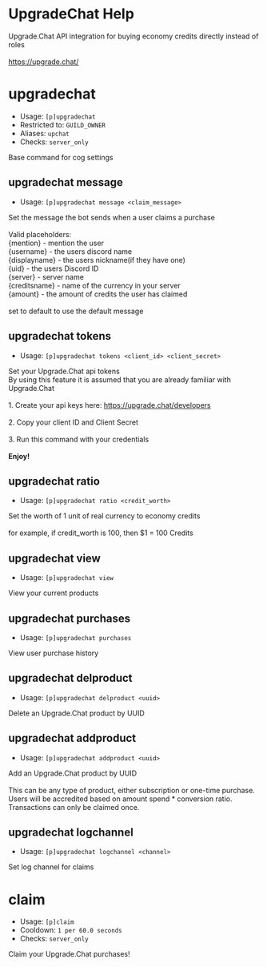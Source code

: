 # UpgradeChat Help

Upgrade.Chat API integration for buying economy credits directly instead of roles<br/><br/>https://upgrade.chat/

# upgradechat
 - Usage: `[p]upgradechat `
 - Restricted to: `GUILD_OWNER`
 - Aliases: `upchat`
 - Checks: `server_only`

Base command for cog settings

## upgradechat message
 - Usage: `[p]upgradechat message <claim_message> `

Set the message the bot sends when a user claims a purchase<br/><br/>Valid placeholders:<br/>{mention} - mention the user<br/>{username} - the users discord name<br/>{displayname} - the users nickname(if they have one)<br/>{uid} - the users Discord ID<br/>{server} - server name<br/>{creditsname} - name of the currency in your server<br/>{amount} - the amount of credits the user has claimed<br/><br/>set to default to use the default message

## upgradechat tokens
 - Usage: `[p]upgradechat tokens <client_id> <client_secret> `

Set your Upgrade.Chat api tokens<br/>By using this feature it is assumed that you are already familiar with Upgrade.Chat<br/><br/>1. Create your api keys here: https://upgrade.chat/developers<br/><br/>2. Copy your client ID and Client Secret<br/><br/>3. Run this command with your credentials<br/><br/>**Enjoy!**

## upgradechat ratio
 - Usage: `[p]upgradechat ratio <credit_worth> `

Set the worth of 1 unit of real currency to economy credits<br/><br/>for example, if credit_worth is 100, then $1 = 100 Credits

## upgradechat view
 - Usage: `[p]upgradechat view `

View your current products

## upgradechat purchases
 - Usage: `[p]upgradechat purchases `

View user purchase history

## upgradechat delproduct
 - Usage: `[p]upgradechat delproduct <uuid> `

Delete an Upgrade.Chat product by UUID

## upgradechat addproduct
 - Usage: `[p]upgradechat addproduct <uuid> `

Add an Upgrade.Chat product by UUID<br/><br/>This can be any type of product, either subscription or one-time purchase.<br/>Users will be accredited based on amount spend * conversion ratio.<br/>Transactions can only be claimed once.

## upgradechat logchannel
 - Usage: `[p]upgradechat logchannel <channel> `

Set log channel for claims

# claim
 - Usage: `[p]claim `
 - Cooldown: `1 per 60.0 seconds`
 - Checks: `server_only`

Claim your Upgrade.Chat purchases!

